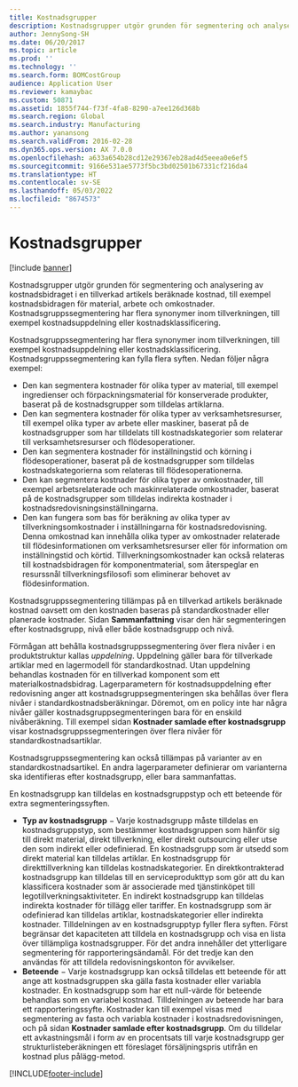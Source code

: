 ```yaml
---
title: Kostnadsgrupper
description: Kostnadsgrupper utgör grunden för segmentering och analysering av kostnadsbidraget i en tillverkad artikels beräknade kostnad, till exempel kostnadsbidragen för material, arbete och omkostnader. Kostnadsgruppssegmentering har flera synonymer inom tillverkningen, till exempel kostnadsuppdelning eller kostnadsklassificering.
author: JennySong-SH
ms.date: 06/20/2017
ms.topic: article
ms.prod: ''
ms.technology: ''
ms.search.form: BOMCostGroup
audience: Application User
ms.reviewer: kamaybac
ms.custom: 50871
ms.assetid: 1855f744-f73f-4fa8-8290-a7ee126d368b
ms.search.region: Global
ms.search.industry: Manufacturing
ms.author: yanansong
ms.search.validFrom: 2016-02-28
ms.dyn365.ops.version: AX 7.0.0
ms.openlocfilehash: a633a654b28cd12e29367eb28ad4d5eeea0e6ef5
ms.sourcegitcommit: 9166e531ae5773f5bc3bd02501b67331cf216da4
ms.translationtype: HT
ms.contentlocale: sv-SE
ms.lasthandoff: 05/03/2022
ms.locfileid: "8674573"
---
```

# <a name="cost-groups"></a>Kostnadsgrupper

[!include [banner](../includes/banner.md)]

Kostnadsgrupper utgör grunden för segmentering och analysering av kostnadsbidraget i en tillverkad artikels beräknade kostnad, till exempel kostnadsbidragen för material, arbete och omkostnader. Kostnadsgruppssegmentering har flera synonymer inom tillverkningen, till exempel kostnadsuppdelning eller kostnadsklassificering. 

Kostnadsgruppssegmentering har flera synonymer inom tillverkningen, till exempel kostnadsuppdelning eller kostnadsklassificering. Kostnadsgruppssegmentering kan fylla flera syften. Nedan följer några exempel:

-   Den kan segmentera kostnader för olika typer av material, till exempel ingredienser och förpackningsmaterial för konserverade produkter, baserat på de kostnadsgrupper som tilldelas artiklarna.
-   Den kan segmentera kostnader för olika typer av verksamhetsresurser, till exempel olika typer av arbete eller maskiner, baserat på de kostnadsgrupper som har tilldelats till kostnadskategorier som relaterar till verksamhetsresurser och flödesoperationer.
-   Den kan segmentera kostnader för inställningstid och körning i flödesoperationer, baserat på de kostnadsgrupper som tilldelas kostnadskategorierna som relateras till flödesoperationerna.
-   Den kan segmentera kostnader för olika typer av omkostnader, till exempel arbetsrelaterade och maskinrelaterade omkostnader, baserat på de kostnadsgrupper som tilldelas indirekta kostnader i kostnadsredovisningsinställningarna.
-   Den kan fungera som bas för beräkning av olika typer av tillverkningsomkostnader i inställningarna för kostnadsredovisning. Denna omkostnad kan innehålla olika typer av omkostnader relaterade till flödesinformationen om verksamhetsresurser eller för information om inställningstid och körtid. Tillverkningsomkostnader kan också relateras till kostnadsbidragen för komponentmaterial, som återspeglar en resurssnål tillverkningsfilosofi som eliminerar behovet av flödesinformation.

Kostnadsgruppssegmentering tillämpas på en tillverkad artikels beräknade kostnad oavsett om den kostnaden baseras på standardkostnader eller planerade kostnader. Sidan **Sammanfattning** visar den här segmenteringen efter kostnadsgrupp, nivå eller både kostnadsgrupp och nivå. 

Förmågan att behålla kostnadsgruppssegmentering över flera nivåer i en produktstruktur kallas *uppdelning*. Uppdelning gäller bara för tillverkade artiklar med en lagermodell för standardkostnad. Utan uppdelning behandlas kostnaden för en tillverkad komponent som ett materialkostnadsbidrag. Lagerparametern för kostnadsuppdelning efter redovisning anger att kostnadsgruppsegmenteringen ska behållas över flera nivåer i standardkostnadsberäkningar. Döremot, om en policy inte har några nivåer gäller kostnadsgruppsegmenteringen bara för en enskild nivåberäkning. Till exempel sidan **Kostnader samlade efter kostnadsgrupp** visar kostnadsgruppssegmenteringen över flera nivåer för standardkostnadsartiklar. 

Kostnadsgruppssegmentering kan också tillämpas på varianter av en standardkostnadsartikel. En andra lagerparameter definierar om varianterna ska identifieras efter kostnadsgrupp, eller bara sammanfattas. 

En kostnadsgrupp kan tilldelas en kostnadsgruppstyp och ett beteende för extra segmenteringssyften.

-   **Typ av kostnadsgrupp** − Varje kostnadsgrupp måste tilldelas en kostnadsgruppstyp, som bestämmer kostnadsgruppen som hänför sig till direkt material, direkt tillverkning, eller direkt outsourcing eller utse den som indirekt eller odefinierad. En kostnadsgrupp som är utsedd som direkt material kan tilldelas artiklar. En kostnadsgrupp för direkttillverkning kan tilldelas kostnadskategorier. En direktkontrakterad kostnadsgrupp kan tilldelas till en serviceprodukttyp som gör att du kan klassificera kostnader som är associerade med tjänstinköpet till legotillverkningsaktiviteter. En indirekt kostnadsgrupp kan tilldelas indirekta kostnader för tillägg eller tariffer. En kostnadsgrupp som är odefinierad kan tilldelas artiklar, kostnadskategorier eller indirekta kostnader. Tilldelningen av en kostnadsgrupptyp fyller flera syften. Först begränsar det kapaciteten att tilldela en kostnadsgrupp och visa en lista över tillämpliga kostnadsgrupper. För det andra innehåller det ytterligare segmentering för rapporteringsändamål. För det tredje kan den användas för att tilldela redovisningskonton för avvikelser.
-   **Beteende** − Varje kostnadsgrupp kan också tilldelas ett beteende för att ange att kostnadsgruppen ska gälla fasta kostnader eller variabla kostnader. En kostnadsgrupp som har ett null-värde för beteende behandlas som en variabel kostnad. Tilldelningen av beteende har bara ett rapporteringssyfte. Kostnader kan till exempel visas med segmentering av fasta och variabla kostnader i kostnadsredovisningen, och på sidan **Kostnader samlade efter kostnadsgrupp**. Om du tilldelar ett avkastningsmål i form av en procentsats till varje kostnadsgrupp ger strukturlisteberäkningen ett föreslaget försäljningspris utifrån en kostnad plus pålägg-metod.






[!INCLUDE[footer-include](../../includes/footer-banner.md)]